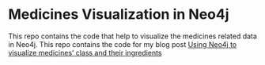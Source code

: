 # Medicines Visualization in Neo4j

This repo contains the code that help to visualize the medicines related data in Neo4j. This repo contains the code for my blog post [Using Neo4j to visualize medicines’ class and their ingredients](http://blog.adnansiddiqi.me/using-neo4j-to-visualize-medicines-class-and-their-ingredients/)